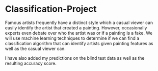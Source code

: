 # Classification-Project
Famous artists frequently have a distinct style which a casual viewer can easily identify the artist that created a painting. However, occasionally experts even debate over who the artist was or if a painting is a fake. We will use machine learning techniques to determine if we can find a classification algorithm that can identify artists given painting features as well as the casual viewer can. 

I have also added my predictions on the blind test data as well as the resulting accuracy score.
